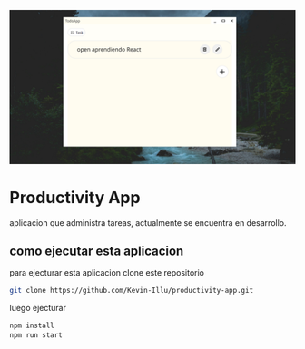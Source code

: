 ![TodoApp](./images/myApp.png)

# Productivity App

aplicacion que administra tareas, actualmente se encuentra en desarrollo.

## como ejecutar esta aplicacion

para ejecturar esta aplicacion clone este repositorio

``` bash
git clone https://github.com/Kevin-Illu/productivity-app.git
```
luego ejecturar

``` bash
npm install
npm run start
```